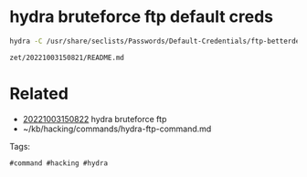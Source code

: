# hydra bruteforce ftp default creds
```bash
hydra -C /usr/share/seclists/Passwords/Default-Credentials/ftp-betterdefaultpasslist.txt $IP ftp
```

` zet/20221003150821/README.md `

# Related

- [20221003150822](/zet/20221003150822/README.md) hydra bruteforce ftp
- ~/kb/hacking/commands/hydra-ftp-command.md

Tags:

    #command #hacking #hydra 
